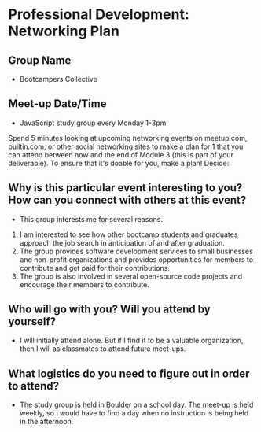 # Professional Development: Networking Plan

## Group Name

* Bootcampers Collective

## Meet-up Date/Time

* JavaScript study group every Monday 1-3pm

Spend 5 minutes looking at upcoming networking events on meetup.com, builtin.com, or other social networking sites to make a plan for 1 that you can attend between now and the end of Module 3 (this is part of your deliverable). To ensure that it's doable for you, make a plan! Decide:

## Why is this particular event interesting to you? How can you connect with others at this event?

* This group interests me for several reasons.

1.  I am interested to see how other bootcamp students and graduates approach the job search in anticipation of and after graduation.
2.  The group provides software development services to small businesses and non-profit organizations and provides opportunities for members to contribute and get paid for their contributions.
3.  The group is also involved in several open-source code projects and encourage their members to contribute.

## Who will go with you? Will you attend by yourself?

* I will initially attend alone.  But if I find it to be a valuable organization, then I will as classmates to attend future meet-ups.

## What logistics do you need to figure out in order to attend?

* The study group is held in Boulder on a school day.  The meet-up is held weekly, so I would have to find a day when no instruction is being held in the afternoon.